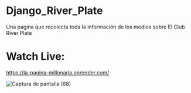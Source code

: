 # Django_River_Plate
Una pagina que recolecta toda la información de los medios sobre El Club River Plate

# Watch Live:
https://la-pagina-millonaria.onrender.com/

![Captura de pantalla (68)](https://user-images.githubusercontent.com/124323382/236328499-c20352eb-398f-4317-8e54-39e5f5884789.png)
